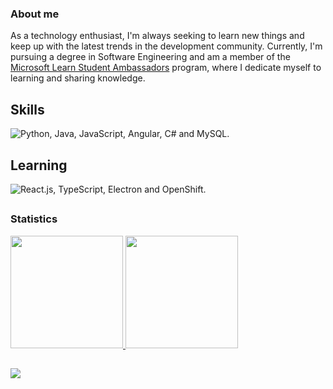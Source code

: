 ### About me  
As a technology enthusiast, I'm always seeking to learn new things and keep up with the latest trends in the development community. Currently, I'm pursuing a degree in Software Engineering and am a member of the [Microsoft Learn Student Ambassadors](https://studentambassadors.microsoft.com/en-US/studentambassadors/profile/f518e1c9-eb8d-4a99-ae86-30bbf227b944) program, where I dedicate myself to learning and sharing knowledge.  

##
<div>
  <h2>Skills</h2>
  <img src="https://skillicons.dev/icons?i=python,java,javascript,angular,cs,mysql" 
       title="Python, Java, JavaScript, Angular, C# and MySQL."/>

<br>
<div>
  <h2>Learning</h2>
  <img src="https://skillicons.dev/icons?i=react,typescript,electron,openshift"
       title="React.js, TypeScript, Electron and OpenShift."/>
</div>

##  
### Statistics  
    
<a href="https://github.com/ramonvc">  
  <img height="180rem" src="https://github-readme-stats.vercel.app/api/top-langs/?username=ramonvc&count_private=true&layout=compact&langs_count=7&count_private=true&theme=transparent"/>  
  <img height="180rem" src="https://streak-stats.demolab.com/?user=ramonvc&theme=transparent"/>
</a>  

##

![](https://visitor-badge.laobi.icu/badge?page_id=ramonvc.readme)


